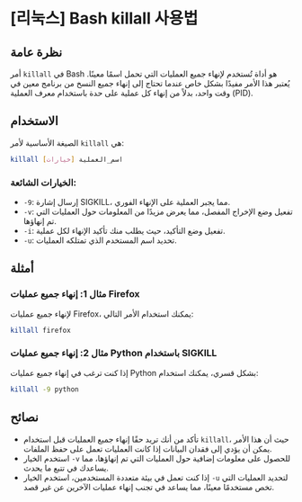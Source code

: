 # [리눅스] Bash killall 사용법

## نظرة عامة
أمر `killall` في Bash هو أداة تُستخدم لإنهاء جميع العمليات التي تحمل اسمًا معينًا. يُعتبر هذا الأمر مفيدًا بشكل خاص عندما تحتاج إلى إنهاء جميع النسخ من برنامج معين في وقت واحد، بدلاً من إنهاء كل عملية على حدة باستخدام معرف العملية (PID).

## الاستخدام
الصيغة الأساسية لأمر `killall` هي:

```bash
killall [خيارات] اسم_العملية
```

### الخيارات الشائعة:
- `-9`: إرسال إشارة SIGKILL، مما يجبر العملية على الإنهاء الفوري.
- `-v`: تفعيل وضع الإخراج المفصل، مما يعرض مزيدًا من المعلومات حول العمليات التي تم إنهاؤها.
- `-i`: تفعيل وضع التأكيد، حيث يطلب منك تأكيد الإنهاء لكل عملية.
- `-u`: تحديد اسم المستخدم الذي تمتلكه العمليات.

## أمثلة
### مثال 1: إنهاء جميع عمليات Firefox
لإنهاء جميع عمليات Firefox، يمكنك استخدام الأمر التالي:

```bash
killall firefox
```

### مثال 2: إنهاء جميع عمليات Python باستخدام SIGKILL
إذا كنت ترغب في إنهاء جميع عمليات Python بشكل قسري، يمكنك استخدام:

```bash
killall -9 python
```

## نصائح
- تأكد من أنك تريد حقًا إنهاء جميع العمليات قبل استخدام `killall`، حيث أن هذا الأمر يمكن أن يؤدي إلى فقدان البيانات إذا كانت العمليات تعمل على حفظ الملفات.
- استخدم الخيار `-v` للحصول على معلومات إضافية حول العمليات التي تم إنهاؤها، مما يساعدك في تتبع ما يحدث.
- إذا كنت تعمل في بيئة متعددة المستخدمين، استخدم الخيار `-u` لتحديد العمليات التي تخص مستخدمًا معينًا، مما يساعد في تجنب إنهاء عمليات الآخرين عن غير قصد.